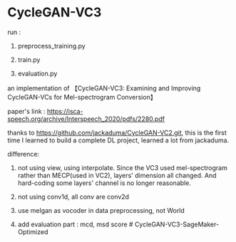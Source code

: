 # CycleGAN-VC3

run :

1) preprocess_training.py

2) train.py

3) evaluation.py

an implementation of 【CycleGAN-VC3: Examining and Improving CycleGAN-VCs for Mel-spectrogram Conversion】

paper's link : https://isca-speech.org/archive/Interspeech_2020/pdfs/2280.pdf

thanks to https://github.com/jackaduma/CycleGAN-VC2.git, this is the first time I learned to build a complete DL project, learned a lot from jackaduma.

difference: 

1) not using view, using interpolate. Since the VC3 used mel-spectrogram rather than MECP(used in VC2), layers' dimension all changed. And hard-coding some layers' channel is no longer reasonable.

2) not using conv1d, all conv are conv2d

3) use melgan as vocoder in data preprocessing, not World

4) add evaluation part : mcd, msd score
#   C y c l e G A N - V C 3 - S a g e M a k e r - O p t i m i z e d  
 